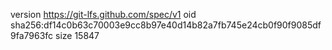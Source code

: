 version https://git-lfs.github.com/spec/v1
oid sha256:df14c0b63c70003e9cc8b97e40d14b82a7fb745e24cb0f90f9085df9fa7963fc
size 15847
